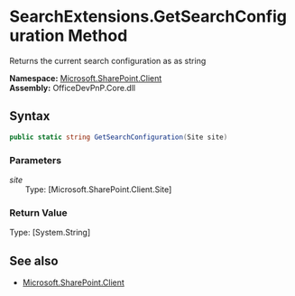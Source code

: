 # SearchExtensions.GetSearchConfiguration Method  
Returns the current search configuration as as string  

**Namespace:** [Microsoft.SharePoint.Client](Microsoft.SharePoint.Client.md)  
**Assembly:** OfficeDevPnP.Core.dll  
## Syntax
```C#
public static string GetSearchConfiguration(Site site)
```
### Parameters
*site*  
&emsp;&emsp;Type: [Microsoft.SharePoint.Client.Site] 
&emsp;&emsp;  
  
### Return Value
Type: [System.String]  


## See also
- [Microsoft.SharePoint.Client](Microsoft.SharePoint.Client.md)
